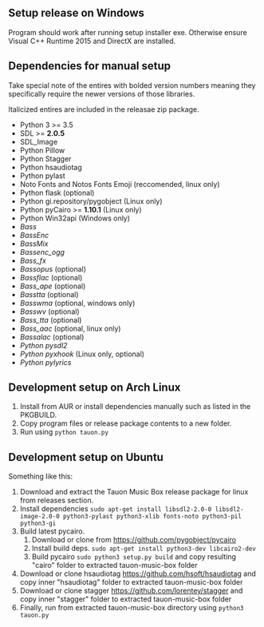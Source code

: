 
## Setup release on Windows

Program should work after running setup installer exe. Otherwise ensure Visual C++ Runtime 2015 and DirectX are installed.

## Dependencies for manual setup

Take special note of the entires with bolded version numbers meaning they specifically require the newer versions of those libraries.

Italicized entires are included in the releasae zip package.

 - Python 3 >= 3.5
 - SDL >= **2.0.5**
 - SDL_Image
 - Python Pillow
 - Python Stagger
 - Python hsaudiotag
 - Python pylast
 - Noto Fonts and Notos Fonts Emoji (reccomended, linux only)
 - Python flask (optional)
 - Python gi.repository/pygobject (Linux only)
 - Python pyCairo >= **1.10.1** (Linux only)
 - Python Win32api  (Windows only)
 - *Bass*
 - *BassEnc*
 - *BassMix*
 - *Bassenc_ogg*
 - *Bass_fx*
 - *Bassopus* (optional)
 - *Bassflac* (optional)
 - *Bass_ape* (optional)
 - *Basstta* (optional)
 - *Basswma* (optional, windows only)
 - *Basswv* (optional)
 - *Bass_tta* (optional)
 - *Bass_aac* (optional, linux only)
 - *Bassalac* (optional)
 - *Python pysdl2*
 - *Python pyxhook* (Linux only, optional)
 - *Python pylyrics*

## Development setup on Arch Linux

1. Install from AUR or install dependencies manually such as listed in the PKGBUILD.
2. Copy program files or release package contents to a new folder.
3. Run using ```python tauon.py```

## Development setup on Ubuntu

Something like this:

1. Download and extract the Tauon Music Box release package for linux from releases section.
2. Install dependencies ```sudo apt-get install libsdl2-2.0-0 libsdl2-image-2.0-0 python3-pylast python3-xlib fonts-noto python3-pil python3-gi```
2. Build latest pycairo.
    1. Download or clone from https://github.com/pygobject/pycairo
    2. Install build deps. ```sudo apt-get install python3-dev libcairo2-dev```
    3. Build pycairo ```sudo python3 setup.py build``` and copy resulting "cairo" folder to extracted tauon-music-box folder
3. Download or clone hsaudiotag https://github.com/hsoft/hsaudiotag and copy inner "hsaudiotag" folder to extracted tauon-music-box folder
4. Download or clone stagger https://github.com/lorentey/stagger and copy inner "stagger" folder to extracted tauon-music-box folder
5. Finally, run from extracted tauon-music-box directory using ```python3 tauon.py```
